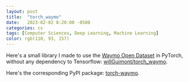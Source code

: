 ```yaml
---
layout: post
title:  "torch_waymo"
date:   2023-02-02 8:20:00 -0500
categories: cs
tags: [Computer Sciences, Deep Learning, Machine Learning]
color: rgb(110, 93, 157)
---
```


Here's a small library I made to use the [Waymo Open Dataset](https://waymo.com/open/) in PyTorch, without any dependency to Tensorflow: [willGuimont/torch_waymo](https://github.com/willGuimont/torch_waymo).

Here's the corresponding PyPI package: [torch-waymo](https://pypi.org/project/torch-waymo/).
